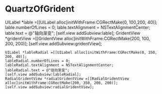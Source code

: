 # QuartzOfGrident
 UILabel *lable =[[UILabel alloc]initWithFrame:CGRectMake(0, 100,200, 40)];
    lable.numberOfLines = 0;
    lable.textAlignment = NSTextAlignmentCenter;
    lable.text = @"轴向渐变";
    [self.view addSubview:lable];
    GridentView *gridentView =[[GridentView alloc]initWithFrame:CGRectMake(200, 100, 200, 200)];
    [self.view addSubview:gridentView];
    
    
    UILabel *lableRadial =[[UILabel alloc]initWithFrame:CGRectMake(0, 350, 200, 40)];
    lableRadial.numberOfLines = 0;
    lableRadial.textAlignment = NSTextAlignmentCenter;
    lableRadial.text = @"径向渐变";
    [self.view addSubview:lableRadial];
    RadialGridentView *radialGridentView =[[RadialGridentView alloc]initWithFrame:CGRectMake(200, 350, 200, 200)];
    [self.view addSubview:radialGridentView];
    

